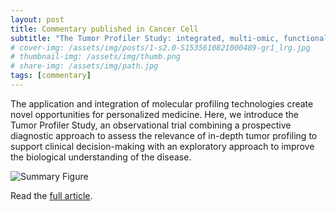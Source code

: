 ```yaml
---
layout: post
title: Commentary published in Cancer Cell
subtitle: "The Tumor Profiler Study: integrated, multi-omic, functional tumor profiling for clinical decision support"
# cover-img: /assets/img/posts/1-s2.0-S1535610821000489-gr1_lrg.jpg
# thumbnail-img: /assets/img/thumb.png
# share-img: /assets/img/path.jpg
tags: [commentary]
---
```


The application and integration of molecular profiling technologies create novel opportunities for personalized medicine. Here, we introduce the Tumor Profiler Study, an observational trial combining a prospective diagnostic approach to assess the relevance of in-depth tumor profiling to support clinical decision-making with an exploratory approach to improve the biological understanding of the disease.

![Summary Figure](tu-pro_website/assets/img/posts/1-s2.0-S1535610821000489-gr1_lrg.jpg)

Read the [full article](https://doi.org/10.1016/j.ccell.2021.01.004).
